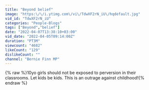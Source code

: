 ```yaml
---
title: "Beyond belief"
image: "https:\/\/i.ytimg.com\/vi\/TdwXF2rN_iU\/hqdefault.jpg"
vid_id: "TdwXF2rN_iU"
categories: "People-Blogs"
tags: ["Beyond","belief"]
date: "2022-04-07T13:38:10+03:00"
vid_date: "2022-04-05T09:14:00Z"
duration: "PT3M"
viewcount: "4682"
likeCount: "129"
dislikeCount: ""
channel: "Bernie Finn MP"
---
```

{% raw %}10yo girls should not be exposed to perversion in their classrooms. Let kids be kids. This is an outrage against childhood!{% endraw %}
